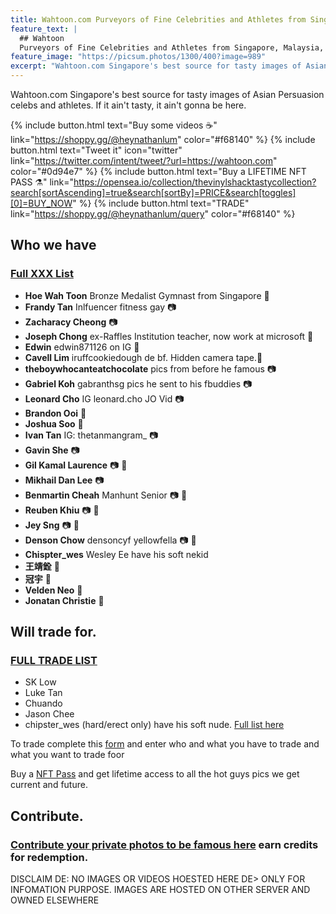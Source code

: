 ```yaml
---
title: Wahtoon.com Purveyors of Fine Celebrities and Athletes from Singapore, Malaysia, Hong Kong, Thailand, Taiwan & Indonesia
feature_text: |
  ## Wahtoon
  Purveyors of Fine Celebrities and Athletes from Singapore, Malaysia, Hong Kong, Thailand, Taiwan & Indonesia
feature_image: "https://picsum.photos/1300/400?image=989"
excerpt: "Wahtoon.com Singapore's best source for tasty images of Asian Persuasion celebs and athletes. If it ain't tasty, it ain't gonna be here."
---
```


Wahtoon.com Singapore's best source for tasty images of Asian Persuasion celebs and athletes. If it ain't tasty, it ain't gonna be here.

{% include button.html text="Buy some videos ☕️" link="https://shoppy.gg/@heynathanlum" color="#f68140" %} {% include button.html text="Tweet it" icon="twitter" link="https://twitter.com/intent/tweet/?url=https://wahtoon.com" color="#0d94e7" %} {% include button.html text="Buy a LIFETIME NFT PASS ⚗️" link="https://opensea.io/collection/thevinylshacktastycollection?search[sortAscending]=true&search[sortBy]=PRICE&search[toggles][0]=BUY_NOW" %} {% include button.html text="TRADE" link="https://shoppy.gg/@heynathanlum/query" color="#f68140" %}

## Who we have
### [Full XXX List](https://wahtoon.com/xxx-list)

- **Hoe Wah Toon** Bronze Medalist Gymnast from Singapore 🎥
- **Frandy Tan** Inlfuencer fitness gay 📷
- **Zacharacy Cheong** 📷
- **Joseph Chong** ex-Raffles Institution teacher, now work at microsoft 🎥
- **Edwin** edwin871126 on IG 🎥
- **Cavell Lim** iruffcookiedough de bf. Hidden camera tape.🎥
- **theboywhocanteatchocolate** pics from before he famous 📷
- **Gabriel Koh** gabranthsg pics he sent to his fbuddies 📷
- **Leonard Cho** IG leonard.cho JO Vid 📷
- **Brandon Ooi** 🎥
- **Joshua Soo** 🎥
- **Ivan Tan** IG: thetanmangram_ 📷
- **Gavin She** 📷
- **Gil Kamal Laurence** 📷 🎥
- **Mikhail Dan Lee** 📷
- **Benmartin Cheah** Manhunt Senior 📷 🎥
- **Reuben Khiu** 📷 🎥
- **Jey Sng** 📷 🎥
- **Denson Chow** densoncyf yellowfella 📷 🎥
- **Chispter_wes** Wesley Ee have his soft nekid
- **王靖銓** 🎥
- **冠宇** 🎥
- **Velden Neo** 🎥
- **Jonatan Christie** 🎥


## Will trade for. 
### [FULL TRADE LIST](https://wahtoon.com/trade)

- SK Low
- Luke Tan
- Chuando
- Jason Chee
- chipster_wes (hard/erect only) have his soft nude. [Full list here](https://wahtoon.com/trade)

To trade complete this [form](https://shoppy.gg/@heynathanlum/query) and enter who and what you have to trade and what you want to trade foor

Buy a [NFT Pass](https://opensea.io/collection/thevinylshacktastycollection?search[sortAscending]=true&search[sortBy]=PRICE&search[toggles][0]=BUY_NOW) and get lifetime access to all the hot guys pics we get current and future.

## Contribute.
### [Contribute your private photos to be famous here](https://wahtoon.com/contribute) earn credits for redemption.

DISCLAIM DE: NO IMAGES OR VIDEOS HOESTED HERE DE> ONLY FOR INFOMATION PURPOSE. IMAGES ARE HOSTED ON OTHER SERVER AND OWNED ELSEWHERE


